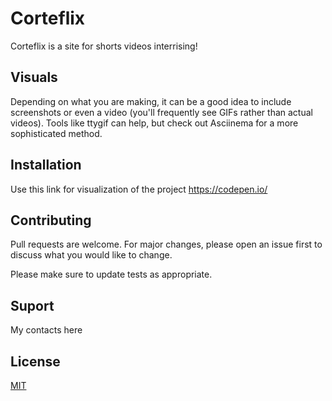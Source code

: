 # Corteflix

Corteflix is a site for shorts videos interrising!

## Visuals
Depending on what you are making, it can be a good idea to include screenshots or even a video (you'll frequently see GIFs rather than actual videos). Tools like ttygif can help, but check out Asciinema for a more sophisticated method.

## Installation

Use this link for visualization of the project https://codepen.io/





## Contributing
Pull requests are welcome. For major changes, please open an issue first to discuss what you would like to change.

Please make sure to update tests as appropriate.

## Suport
My contacts here

## License
[MIT](https://choosealicense.com/licenses/mit/)
